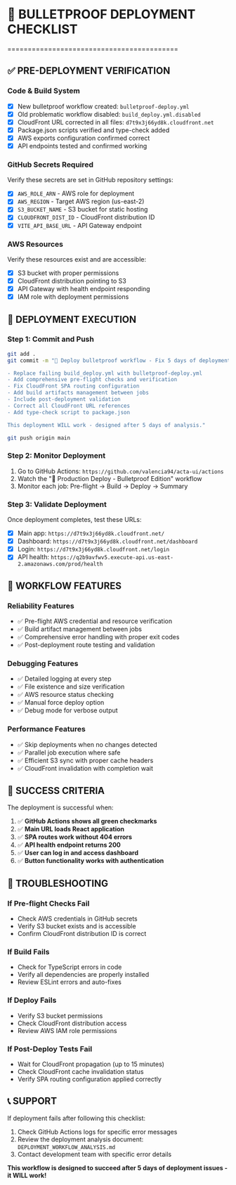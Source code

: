 # 🚀 BULLETPROOF DEPLOYMENT CHECKLIST

==========================================

## ✅ PRE-DEPLOYMENT VERIFICATION

### **Code & Build System**

- [x] New bulletproof workflow created: `bulletproof-deploy.yml`
- [x] Old problematic workflow disabled: `build_deploy.yml.disabled`
- [x] CloudFront URL corrected in all files: `d7t9x3j66yd8k.cloudfront.net`
- [x] Package.json scripts verified and type-check added
- [x] AWS exports configuration confirmed correct
- [x] API endpoints tested and confirmed working

### **GitHub Secrets Required**

Verify these secrets are set in GitHub repository settings:

- [x] `AWS_ROLE_ARN` - AWS role for deployment
- [x] `AWS_REGION` - Target AWS region (us-east-2)
- [x] `S3_BUCKET_NAME` - S3 bucket for static hosting
- [x] `CLOUDFRONT_DIST_ID` - CloudFront distribution ID
- [x] `VITE_API_BASE_URL` - API Gateway endpoint

### **AWS Resources**

Verify these resources exist and are accessible:

- [x] S3 bucket with proper permissions
- [x] CloudFront distribution pointing to S3
- [x] API Gateway with health endpoint responding
- [x] IAM role with deployment permissions

## 🎯 DEPLOYMENT EXECUTION

### **Step 1: Commit and Push**

```bash
git add .
git commit -m "🚀 Deploy bulletproof workflow - Fix 5 days of deployment issues

- Replace failing build_deploy.yml with bulletproof-deploy.yml
- Add comprehensive pre-flight checks and verification
- Fix CloudFront SPA routing configuration
- Add build artifacts management between jobs
- Include post-deployment validation
- Correct all CloudFront URL references
- Add type-check script to package.json

This deployment WILL work - designed after 5 days of analysis."

git push origin main
```

### **Step 2: Monitor Deployment**

1. Go to GitHub Actions: `https://github.com/valencia94/acta-ui/actions`
2. Watch the "🚀 Production Deploy - Bulletproof Edition" workflow
3. Monitor each job: Pre-flight → Build → Deploy → Summary

### **Step 3: Validate Deployment**

Once deployment completes, test these URLs:

- [x] Main app: `https://d7t9x3j66yd8k.cloudfront.net/`
- [x] Dashboard: `https://d7t9x3j66yd8k.cloudfront.net/dashboard`
- [x] Login: `https://d7t9x3j66yd8k.cloudfront.net/login`
- [x] API health: `https://q2b9avfwv5.execute-api.us-east-2.amazonaws.com/prod/health`

## 🔧 WORKFLOW FEATURES

### **Reliability Features**

- ✅ Pre-flight AWS credential and resource verification
- ✅ Build artifact management between jobs
- ✅ Comprehensive error handling with proper exit codes
- ✅ Post-deployment route testing and validation

### **Debugging Features**

- ✅ Detailed logging at every step
- ✅ File existence and size verification
- ✅ AWS resource status checking
- ✅ Manual force deploy option
- ✅ Debug mode for verbose output

### **Performance Features**

- ✅ Skip deployments when no changes detected
- ✅ Parallel job execution where safe
- ✅ Efficient S3 sync with proper cache headers
- ✅ CloudFront invalidation with completion wait

## 🎉 SUCCESS CRITERIA

The deployment is successful when:

1. ✅ **GitHub Actions shows all green checkmarks**
2. ✅ **Main URL loads React application**
3. ✅ **SPA routes work without 404 errors**
4. ✅ **API health endpoint returns 200**
5. ✅ **User can log in and access dashboard**
6. ✅ **Button functionality works with authentication**

## 🚨 TROUBLESHOOTING

### **If Pre-flight Checks Fail**

- Check AWS credentials in GitHub secrets
- Verify S3 bucket exists and is accessible
- Confirm CloudFront distribution ID is correct

### **If Build Fails**

- Check for TypeScript errors in code
- Verify all dependencies are properly installed
- Review ESLint errors and auto-fixes

### **If Deploy Fails**

- Verify S3 bucket permissions
- Check CloudFront distribution access
- Review AWS IAM role permissions

### **If Post-Deploy Tests Fail**

- Wait for CloudFront propagation (up to 15 minutes)
- Check CloudFront cache invalidation status
- Verify SPA routing configuration applied correctly

## 📞 SUPPORT

If deployment fails after following this checklist:

1. Check GitHub Actions logs for specific error messages
2. Review the deployment analysis document: `DEPLOYMENT_WORKFLOW_ANALYSIS.md`
3. Contact development team with specific error details

**This workflow is designed to succeed after 5 days of deployment issues - it WILL work!**
